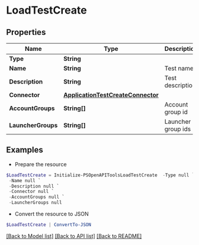 # LoadTestCreate
## Properties

Name | Type | Description | Notes
------------ | ------------- | ------------- | -------------
**Type** | **String** |  | 
**Name** | **String** | Test name | 
**Description** | **String** | Test description | [optional] 
**Connector** | [**ApplicationTestCreateConnector**](ApplicationTestCreateConnector.md) |  | 
**AccountGroups** | **String[]** | Account group id | [optional] 
**LauncherGroups** | **String[]** | Launcher group ids | [optional] 

## Examples

- Prepare the resource
```powershell
$LoadTestCreate = Initialize-PSOpenAPIToolsLoadTestCreate  -Type null `
 -Name null `
 -Description null `
 -Connector null `
 -AccountGroups null `
 -LauncherGroups null
```

- Convert the resource to JSON
```powershell
$LoadTestCreate | ConvertTo-JSON
```

[[Back to Model list]](../README.md#documentation-for-models) [[Back to API list]](../README.md#documentation-for-api-endpoints) [[Back to README]](../README.md)

